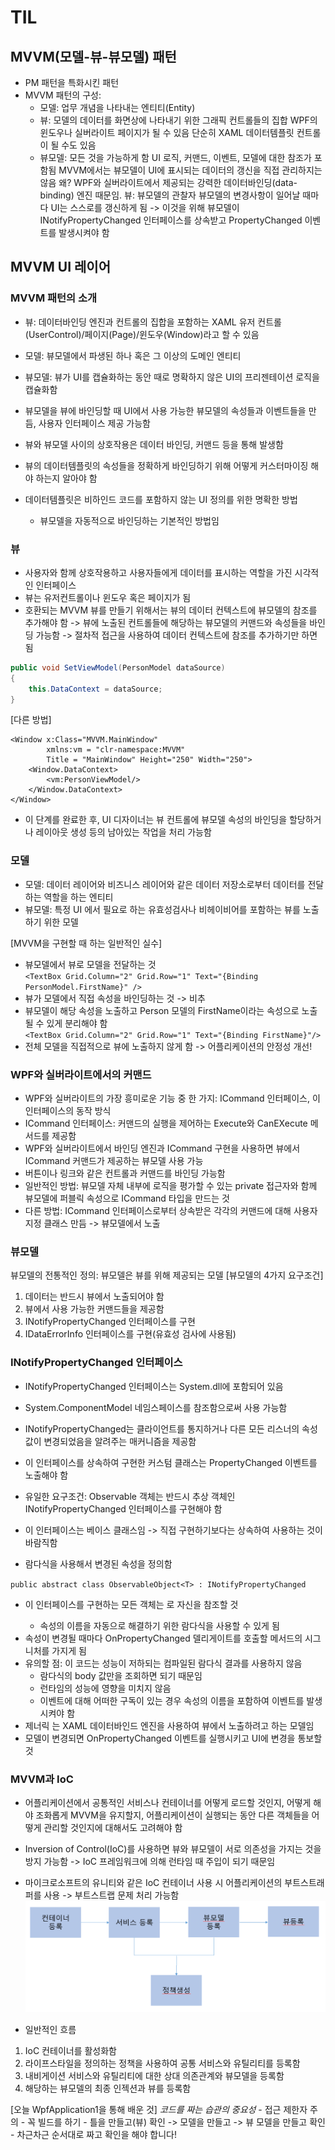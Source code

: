 # TIL
## MVVM(모델-뷰-뷰모델) 패턴
- PM 패턴을 특화시킨 패턴
- MVVM 패턴의 구성:
    - 모델:
    업무 개념을 나타내는 엔티티(Entity)
    - 뷰:
    모델의 데이터를 화면상에 나타내기 위한 그래픽 컨트롤들의 집합
    WPF의 윈도우나 실버라이트 페이지가 될 수 있음
    단순히 XAML 데이터템플릿 컨트롤이 될 수도 있음
    - 뷰모델:
    모든 것을 가능하게 함
    UI 로직, 커맨드, 이벤트, 모델에 대한 참조가 포함됨
    MVVM에서는 뷰모델이 UI에 표시되는 데이터의 갱신을 직접 관리하지는 않음 
    왜?
    WPF와 실버라이트에서 제공되는 강력한 데이터바인딩(data-binding) 엔진 때문임.
    뷰: 뷰모델의 관찰자
    뷰모델의 변경사항이 일어날 때마다 UI는 스스로를 갱신하게 됨
    -> 이것을 위해 뷰모델이 INotifyPropertyChanged 인터페이스를 상속받고 PropertyChanged 이벤트를 발생시켜야 함

## MVVM UI 레이어
### MVVM 패턴의 소개
- 뷰: 데이터바인딩 엔진과 컨트롤의 집합을 포함하는 XAML 유저 컨트롤(UserControl)/페이지(Page)/윈도우(Window)라고 할 수 있음
- 모델: 뷰모델에서 파생된 하나 혹은 그 이상의 도메인 엔티티
- 뷰모델: 뷰가 UI를 캡슐화하는 동안 때로 명확하지 않은 UI의 프리젠테이션 로직을 캡슐화함

- 뷰모델을 뷰에 바인딩할 때 UI에서 사용 가능한 뷰모델의 속성들과 이벤트들을 만듬, 사용자 인터페이스 제공 가능함
- 뷰와 뷰모델 사이의 상호작용은 데이터 바인딩, 커맨드 등을 통해 발생함

- 뷰의 데이터템플릿의 속성들을 정확하게 바인딩하기 위해 어떻게 커스터마이징 해야 하는지 알아야 함
- 데이터템플릿은 비하인드 코드를 포함하지 않는 UI 정의를 위한 명확한 방법
    - 뷰모델을 자동적으로 바인딩하는 기본적인 방법임

### 뷰
- 사용자와 함께 상호작용하고 사용자들에게 데이터를 표시하는 역할을 가진 시각적인 인터페이스
- 뷰는 유저컨트롤이나 윈도우 혹은 페이지가 됨
- 호환되는 MVVM 뷰를 만들기 위해서는 뷰의 데이터 컨텍스트에 뷰모델의 참조를 추가해야 함
-> 뷰에 노출된 컨트롤들에 해당하는 뷰모델의 커맨드와 속성들을 바인딩 가능함
-> 절차적 접근을 사용하여 데이터 컨텍스트에 참조를 추가하기만 하면 됨
```C#
public void SetViewModel(PersonModel dataSource)
{
    this.DataContext = dataSource;
}
```
[다른 방법]
```XAML
<Window x:Class="MVVM.MainWindow"
        xmlns:vm = "clr-namespace:MVVM"
        Title = "MainWindow" Height="250" Width="250">
    <Window.DataContext>
        <vm:PersonViewModel/>
    </Window.DataContext>
</Window>
```
- 이 단계를 완료한 후, UI 디자이너는 뷰 컨트롤에 뷰모델 속성의 바인딩을 할당하거나 레이아웃 생성 등의 남아있는 작업을 처리 가능함

### 모델
- 모델: 데이터 레이어와 비즈니스 레이어와 같은 데이터 저장소로부터 데이터를 전달하는 역할을 하는 엔티티
- 뷰모델: 특정 UI 에서 필요로 하는 유효성검사나 비헤이비어를 포함하는 뷰를 노출하기 위한 모델

[MVVM을 구현할 때 하는 일반적인 실수]
- 뷰모델에서 뷰로 모델을 전달하는 것<br>
`<TextBox Grid.Column="2" Grid.Row="1" Text="{Binding PersonModel.FirstName}" />`
- 뷰가 모델에서 직접 속성을 바인딩하는 것 -> 비추
- 뷰모델이 해당 속성을 노출하고 Person 모델의 FirstName이라는 속성으로 노출될 수 있게 분리해야 함<br>
`<TextBox Grid.Column="2" Grid.Row="1" Text="{Binding FirstName}"/>`
- 전체 모델을 직접적으로 뷰에 노출하지 않게 함 -> 어플리케이션의 안정성 개선!

### WPF와 실버라이트에서의 커맨드
- WPF와 실버라이트의 가장 흥미로운 기능 중 한 가지: ICommand 인터페이스, 이 인터페이스의 동작 방식
- ICommand 인터페이스: 커맨드의 실행을 제어하는 Execute와 CanEXecute 메서드를 제공함
- WPF와 실버라이트에서 바인딩 엔진과 ICommand 구현을 사용하면 뷰에서 ICommand 커맨드가 제공하는 뷰모델 사용 가능
- 버튼이나 링크와 같은 컨트롤과 커맨드를 바인딩 가능함
- 일반적인 방법: 뷰모델 자체 내부에 로직을 평가할 수 있는 private 접근자와 함께 뷰모델에 퍼블릭 속성으로 ICommand 타입을 만드는 것
- 다른 방법: ICommand 인터페이스로부터 상속받은 각각의 커맨드에 대해 사용자 지정 클래스 만듬 -> 뷰모델에서 노출

### 뷰모델
뷰모델의 전통적인 정의: 뷰모델은 뷰를 위해 제공되는 모델
[뷰모델의 4가지 요구조건]
1. 데이터는 반드시 뷰에서 노출되어야 함
2. 뷰에서 사용 가능한 커맨드들을 제공함
3. INotifyPropertyChanged 인터페이스를 구현
4. IDataErrorInfo 인터페이스를 구현(유효성 검사에 사용됨)

### INotifyPropertyChanged 인터페이스
- INotifyPropertyChanged 인터페이스는 System.dll에 포함되어 있음
- System.ComponentModel 네임스페이스를 참조함으로써 사용 가능함

- INotifyPropertyChanged는 클라이언트를 통지하거나 다른 모든 리스너의 속성값이 변경되었음을 알려주는 매커니즘을 제공함
- 이 인터페이스를 상속하여 구현한 커스텀 클래스는 PropertyChanged 이벤트를 노출해야 함
- 유일한 요구조건: Observable 객체는 반드시 추상 객체인 INotifyPropertyChanged 인터페이스를 구현해야 함
- 이 인터페이스는 베이스 클래스임 -> 직접 구현하기보다는 상속하여 사용하는 것이 바람직함
- 람다식을 사용해서 변경된 속성을 정의함

`public abstract class ObservableObject<T> : INotifyPropertyChanged`
- 이 인터페이스를 구현하는 모든 객체는 <T>로 자신을 참조할 것
    - 속성의 이름을 자동으로 해결하기 위한 람다식을 사용할 수 있게 됨
- 속성이 변경될 때마다 OnPropertyChanged 델리게이트를 호출할 메서드의 시그니처를 가지게 됨
- 유의할 점: 이 코드는 성능이 저하되는 컴파일된 람다식 결과를 사용하지 않음
    - 람다식의 body 값만을 조회하면 되기 때문임
    - 런타임의 성능에 영향을 미치지 않음
    - 이벤트에 대해 어떠한 구독이 있는 경우 속성의 이름을 포함하여 이벤트를 발생시켜야 함
- 제너릭<T> 는 XAML 데이터바인드 엔진을 사용하여 뷰에서 노출하려고 하는 모델임
- 모델이 변경되면 OnPropertyChanged 이벤트를 실행시키고 UI에 변경을 통보할 것

### MVVM과 IoC
- 어플리케이션에서 공통적인 서비스나 컨테이너를 어떻게 로드할 것인지, 어떻게 해야 조화롭게 MVVM을 유지할지, 어플리케이션이 실행되는 동안
  다른 객체들을 어떻게 관리할 것인지에 대해서도 고려해야 함
- Inversion of Control(IoC)를 사용하면 뷰와 뷰모델이 서로 의존성을 가지는 것을 방지 가능함
   -> IoC 프레임워크에 의해 런타임 때 주입이 되기 때문임
- 마이크로소프트의 유니티와 같은 IoC 컨테이너 사용 시 어플리케이션의 부트스트래퍼를 사용 -> 부트스트랩 문제 처리 가능함
![](cap1.PNG)

- 일반적인 흐름
1. IoC 컨테이너를 활성화함
2. 라이프스타일을 정의하는 정책을 사용하여 공통 서비스와 유틸리티를 등록함
3. 내비게이션 서비스와 유틸리티에 대한 상대 의존관계와 뷰모델을 등록함
4. 해당하는 뷰모델의 최종 인젝션과 뷰를 등록함

[오늘 WpfApplication1을 통해 배운 것]
*코드를 짜는 습관의 중요성*
    - 접근 제한자 주의
    - 꼭 빌드를 하기 
    - 틀을 만들고(뷰) 확인 -> 모델을 만들고 -> 뷰 모델을 만들고 확인
    - 차근차근 순서대로 짜고 확인을 해야 합니다!
